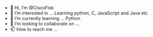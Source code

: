 - 👋 Hi, I’m @CiscoFisk
- 👀 I’m interested in ... Learning python, C, JavaScript and Java etc 
- 🌱 I’m currently learning ... Python
- 💞️ I’m looking to collaborate on ...
- 📫 How to reach me ...

<!---
CiscoFisk/CiscoFisk is a ✨ special ✨ repository because its `README.md` (this file) appears on your GitHub profile.
You can click the Preview link to take a look at your changes.
--->
